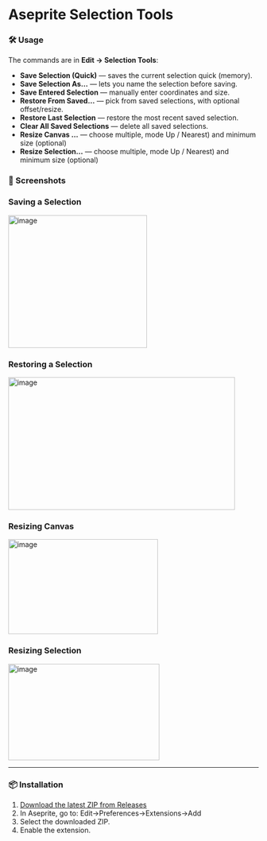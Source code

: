 # Aseprite Selection Tools

### 🛠 Usage

The commands are in **Edit → Selection Tools**:

- **Save Selection (Quick)** — saves the current selection quick (memory).
- **Save Selection As…** — lets you name the selection before saving.
- **Save Entered Selection** — manually enter coordinates and size.
- **Restore From Saved…** — pick from saved selections, with optional offset/resize.
- **Restore Last Selection** — restore the most recent saved selection.
- **Clear All Saved Selections** — delete all saved selections.
- **Resize Canvas …** — choose multiple, mode Up / Nearest) and minimum size (optional)
- **Resize Selection…** — choose multiple, mode  Up / Nearest) and minimum size (optional)

### 📸 Screenshots

### Saving a Selection
<img width="279" height="267" alt="image" src="https://github.com/user-attachments/assets/61b69a13-6ccc-4a36-9645-20a845d9d8de" />

### Restoring a Selection
<img width="456" height="267" alt="image" src="https://github.com/user-attachments/assets/416c5a23-6203-4722-b1fa-e6d1a7f33d1d" />

### Resizing Canvas
<img width="301" height="191" alt="image" src="https://github.com/user-attachments/assets/9db84452-5bc2-4b6f-9290-c070f49e412d" />

### Resizing Selection
<img width="304" height="194" alt="image" src="https://github.com/user-attachments/assets/f02c6262-0f97-4682-8e4d-9c87e06424e1" />



---
### 📦 Installation

1. [Download the latest ZIP from Releases](../../releases)
2. In Aseprite, go to: Edit->Preferences->Extensions->Add
3. Select the downloaded ZIP.
4. Enable the extension.


